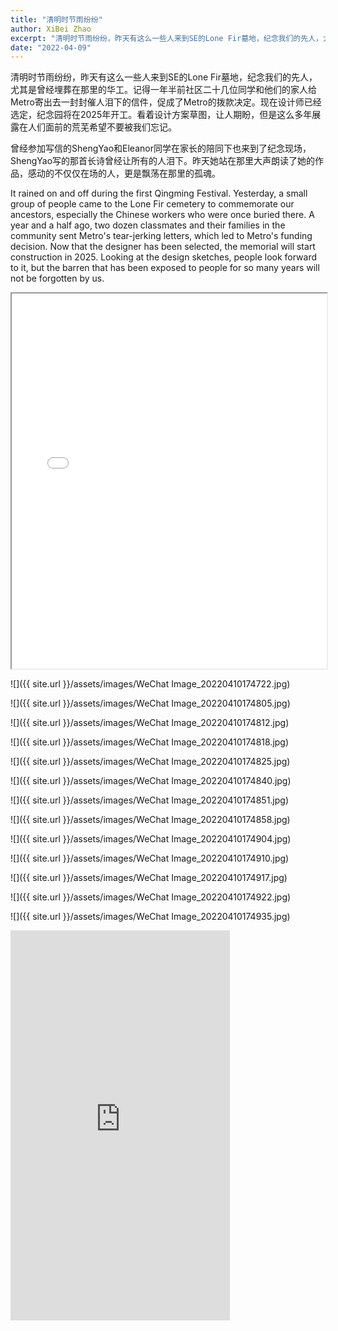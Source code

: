 ```yaml
---
title: "清明时节雨纷纷"
author: XiBei Zhao
excerpt: "清明时节雨纷纷，昨天有这么一些人来到SE的Lone Fir墓地，纪念我们的先人，尤其是曾经埋葬在那里的华工。记得一年半前社区二十几位同学和他们的家人给Metro寄出去一封封催人泪下的信件，促成了Metro的拨款决定。现在设计师已经选定，纪念园将在2025年开工。看着设计方案草图，让人期盼，但是这么多年展露在人们面前的荒芜希望不要被我们忘记。曾经参加写信的ShengYao和Eleanor同学在家长的陪同下也来到了纪念现场，ShengYao写的那首长诗曾经让所有的人泪下。昨天她站在那里大声朗读了她的作品，感动的不仅仅在场的人，更是飘荡在那里的孤魂。"
date: "2022-04-09"
---
```


清明时节雨纷纷，昨天有这么一些人来到SE的Lone Fir墓地，纪念我们的先人，尤其是曾经埋葬在那里的华工。记得一年半前社区二十几位同学和他们的家人给Metro寄出去一封封催人泪下的信件，促成了Metro的拨款决定。现在设计师已经选定，纪念园将在2025年开工。看着设计方案草图，让人期盼，但是这么多年展露在人们面前的荒芜希望不要被我们忘记。

曾经参加写信的ShengYao和Eleanor同学在家长的陪同下也来到了纪念现场，ShengYao写的那首长诗曾经让所有的人泪下。昨天她站在那里大声朗读了她的作品，感动的不仅仅在场的人，更是飘荡在那里的孤魂。

It rained on and off during the first Qingming Festival. Yesterday, a small group of  people came to the Lone Fir cemetery to commemorate our ancestors, especially the Chinese workers who were once buried there. A year and a half ago, two dozen classmates and their families in the community sent Metro's tear-jerking letters, which led to Metro's funding decision. Now that the designer has been selected, the memorial will start construction in 2025. Looking at the design sketches, people look forward to it, but the barren that has been exposed to people for so many years will not be forgotten by us.

<iframe src="{{ site.url }}/assets/pdf/shengyao.pdf" style="width: 100%; height: 600px"></iframe>

![]({{ site.url }}/assets/images/WeChat Image_20220410174722.jpg)

![]({{ site.url }}/assets/images/WeChat Image_20220410174805.jpg)

![]({{ site.url }}/assets/images/WeChat Image_20220410174812.jpg)

![]({{ site.url }}/assets/images/WeChat Image_20220410174818.jpg)

![]({{ site.url }}/assets/images/WeChat Image_20220410174825.jpg)

![]({{ site.url }}/assets/images/WeChat Image_20220410174840.jpg)

![]({{ site.url }}/assets/images/WeChat Image_20220410174851.jpg)

![]({{ site.url }}/assets/images/WeChat Image_20220410174858.jpg)

![]({{ site.url }}/assets/images/WeChat Image_20220410174904.jpg)

![]({{ site.url }}/assets/images/WeChat Image_20220410174910.jpg)

![]({{ site.url }}/assets/images/WeChat Image_20220410174917.jpg)

![]({{ site.url }}/assets/images/WeChat Image_20220410174922.jpg)

![]({{ site.url }}/assets/images/WeChat Image_20220410174935.jpg)

<iframe width="351" height="624" src="https://www.youtube.com/embed/9ijuT11rDPg" title="YouTube video player" frameborder="0" allow="accelerometer; autoplay; clipboard-write; encrypted-media; gyroscope; picture-in-picture" allowfullscreen></iframe>
